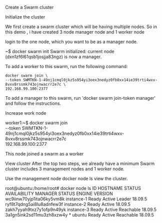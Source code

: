 Create a Swarm cluster

Initialize the cluster

We first create a swarm cluster which will be having multiple nodes. So in this demo , i have created 3 node manager node and 1 worker node

login to the one node, which you want to be as a manager node.

~$ docker swarm init
Swarm initialized: current node (dxn1zf6l61qsb1josjja83ngz) is now a manager.

To add a worker to this swarm, run the following command:

    docker swarm join \
    --token SWMTKN-1-49nj1cmql0jkz5s954yi3oex3nedyz0fb0xx14ie39trti4wxv-8vxv8rssmk743ojnwacrr2e7c \
    192.168.99.100:2377

To add a manager to this swarm, run 'docker swarm join-token manager' and follow the instructions.


Increase work node

worker1:~$ docker swarm join \
    --token SWMTKN-1-49nj1cmql0jkz5s954yi3oex3nedyz0fb0xx14ie39trti4wxv-8vxv8rssmk743ojnwacrr2e7c \
    192.168.99.100:2377

This node joined a swarm as a worker

View cluster
After the top two steps, we already have a minimum Swarm cluster includes 3 management nodes and 1 worker node.

Use the management node docker node ls view the cluster.

root@ubuntu:/home/root# docker node ls
ID                            HOSTNAME            STATUS              AVAILABILITY        MANAGER STATUS    ENGINE VERSION
wc9iinw70yjp1ita06ky5vm8k     instance-1          Ready               Active              Leader              18.09.5
ryf8t7qdng5ai8lu8adnfew3f     instance-2          Ready               Active                                  18.09.5
zakh7yyah9txz7y1ofp9n49yk     instance-3          Ready               Active              Reachable           18.09.5
3a1gn5ink2sd11mu3zh8xzw4y *   ubuntu              Ready               Active              Reachable           18.09.5
